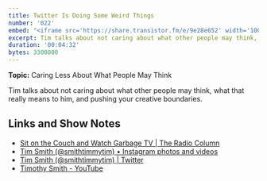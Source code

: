 ```yaml
---
title: Twitter Is Doing Some Weird Things
number: '022'
embed: "<iframe src='https://share.transistor.fm/e/9e28e652' width='100%' height='180' frameborder='0' scrolling='no' seamless='true' style='width:100%; height:180px;'></iframe>"
excerpt: Tim talks about not caring about what other people may think, what that really means to him, and pushing your creative boundaries.
duration: '00:04:32'
bytes: 3300000
---
```


**Topic:** Caring Less About What People May Think

Tim talks about not caring about what other people may think, what that really means to him, and pushing your creative boundaries.

## Links and Show Notes

- [Sit on the Couch and Watch Garbage TV \| The Radio Column](https://ttimsmith.com/podcasts/column/sit-on-the-couch-and-watch-garbage-tv/)
- [Tim Smith (@smithtimmytim) • Instagram photos and videos](https://www.instagram.com/smithtimmytim/)
- [Tim Smith (@smithtimmytim) \| Twitter](https://twitter.com/smithtimmytim)
- [Timothy Smith - YouTube](https://www.youtube.com/smithtimmytim)
